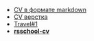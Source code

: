 * [CV в формате markdown](https://Chekan-Liza.github.io/rsschool-cv/cv)
* [CV верстка](https://Chekan-Liza.github.io/rsschool-cv/)
* [Travel#1](https://rolling-scopes-school.github.io/Chekan-Liza-JSFEPRESCHOOL2022Q2/travel/)
* [**rsschool-cv**](https://Chekan-Liza.github.io/rsschool-cv/)
